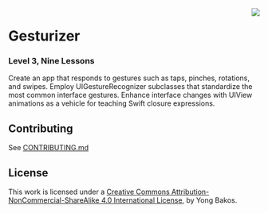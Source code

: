 <img align="right" src="https://raw.github.com/SwiftEducation/FingerPainter/master/FingerPainter/Images.xcassets/AppIcon.appiconset/Icon-Spotlight-40@2x.png" />

# Gesturizer

### Level 3, Nine Lessons

Create an app that responds to gestures such as taps, pinches, rotations, and swipes. Employ UIGestureRecognizer subclasses that standardize the most common interface gestures. Enhance interface changes with UIView animations as a vehicle for teaching Swift closure expressions.

## Contributing

See [CONTRIBUTING.md](CONTRIBUTING.md)

## License

This work is licensed under a [Creative Commons Attribution-NonCommercial-ShareAlike 4.0 International License](https://creativecommons.org/licenses/by-nc-sa/4.0/), by Yong Bakos.
